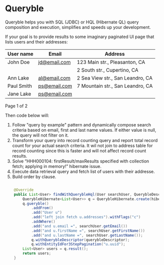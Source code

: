 # Queryble

Queryble helps you with SQL (JDBC) or HQL (Hibernate QL) query composition and execution, simplifies and speeds up your development. 

If your goal is to provide results to some imaginary paginated UI page that lists users and their addresses:

| User name | Email | Address |
|---|---|---|
| John Doe | jd@email.com | 123 Main str., Pleasanton, CA |
|  |  | 2 South str., Cupertino, CA |
| Ann Lake | al@email.com | 2 Sea View str., San Leandro, CA |
| Paul Smith | ps@email.com | 7 Mountain str., San Leandro, CA |
| Jane Lake | ps@email.com | |
Page 1 of 2

Then code below will:
1. Follow "query by example" pattern and dynamically compose search criteria based on email, first and last name values. If either value is null, the query will not filter on it.
2. Transform your query into record counting query and report total record count for your actual search criteria. It wil not join to address table for record counting since this is faster and will not affect record count results.
3. Solve “HHH000104: firstResult/maxResults specified with collection fetch; applying in memory!” hibernate issue.
4. Execute data retrieval query and fetch list of users with their addresse.
5. Build order by clause.


```java

	@Override
	public List<User> findWithQuerybleHql(User searchUser, QuerybleDescriptor querybleDescriptor) throws Exception {
		QuerybleHibernate<List<User>> q = QuerybleHibernate.create(hibernateSessionFactory.getCurrentSession());
		q.gueryble()
			.addFrom()
			.add("User u")
			.add("left join fetch u.addresses").withFlags("c")
			.addWhere()
			.add("and u.email =", searchUser.getEmail())
			.add("and u.firstName =", searchUser.getFirstName())
			.add("and u.lastName =", searchUser.getLastName());
			q.withQuerybleDescriptor(querybleDescriptor);
			q.withEntityIdFor3StepPagination("u.uuid");
		List<User> users = q.result();	
		return users;
	}

```

